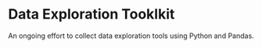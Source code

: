 # Data Exploration Tooklkit

An ongoing effort to collect data exploration tools using Python and Pandas.


